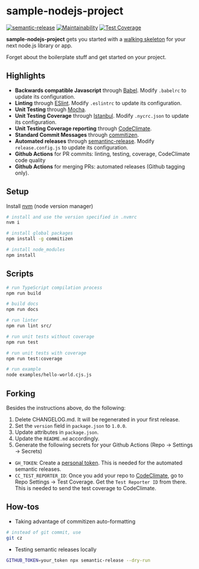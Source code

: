 # sample-nodejs-project

[![semantic-release](https://img.shields.io/badge/%20%20%F0%9F%93%A6%F0%9F%9A%80-semantic--release-e10079.svg)](https://github.com/semantic-release/semantic-release)
[![Maintainability](https://api.codeclimate.com/v1/badges/302ed2e8c61f4303e378/maintainability)](https://codeclimate.com/github/elfrank/sample-nodejs-project/maintainability)
[![Test Coverage](https://api.codeclimate.com/v1/badges/302ed2e8c61f4303e378/test_coverage)](https://codeclimate.com/github/elfrank/sample-nodejs-project/test_coverage)

**sample-nodejs-project** gets you started with a [walking skeleton](https://www.henricodolfing.com/2018/04/start-your-project-with-walking-skeleton.html) for your next node.js library or app.

Forget about the boilerplate stuff and get started on your project.

## Highlights
* **Backwards compatible Javascript** through [Babel](https://babeljs.io/). Modify `.babelrc` to update its configuration.
* **Linting** through [ESlint](http://eslint.org/). Modify `.eslintrc` to update its configuration.
* **Unit Testing** through [Mocha](https://mochajs.org/).
* **Unit Testing Coverage** through [Istanbul](https://github.com/istanbuljs/nyc). Modify `.nycrc.json` to update its configuration.
* **Unit Testing Coverage reporting** through [CodeClimate](https://codeclimate.com/).
* **Standard Commit Messages** through [commitizen](https://github.com/commitizen/cz-cli).
* **Automated releases** through [semantinc-release](https://github.com/semantic-release/semantic-release). Modify `release.config.js` to update its configuration.
* **Github Actions** for PR commits: linting, testing, coverage, CodeClimate code quality
* **Github Actions** for merging PRs: automated releases (Github tagging only).

## Setup

Install [nvm](https://github.com/nvm-sh/nvm) (node version manager)
```bash
# install and use the version specified in .nvmrc
nvm i

# install global packages
npm install -g commitizen

# install node_modules
npm install
```

## Scripts

```bash
# run TypeScript compilation process
npm run build

# build docs
npm run docs

# run linter
npm run lint src/

# run unit tests without coverage
npm run test

# run unit tests with coverage
npm run test:coverage

# run example
node examples/hello-world.cjs.js

```

## Forking
Besides the instructions above, do the following:
1. Delete CHANGELOG.md. It will be regenerated in your first release.
2. Set the `version` field in `package.json` to `1.0.0`.
3. Update attributes in `package.json`.
4. Update the `README.md` accordingly.
5. Generate the following secrets for your Github Actions (Repo -> Settings -> Secrets)
  * `GH_TOKEN`: Create a [personal token](https://docs.github.com/en/github/authenticating-to-github/creating-a-personal-access-token). This is needed for the automated semantic releases.
  * `CC_TEST_REPORTER_ID`: Once you add your repo to [CodeClimate](https://codeclimate.com/), go to Repo Settings -> Test Coverage. Get the `Test Reporter ID` from there. This is needed to send the test coverage to CodeClimate.

## How-tos
* Taking advantage of commitizen auto-formatting
```bash
# instead of git commit, use
git cz
```

* Testing semantic releases locally
```bash
GITHUB_TOKEN=your_token npx semantic-release --dry-run
```
